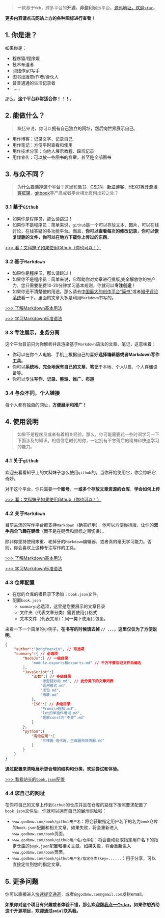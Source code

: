 > 一款基于`Web`，跨多平台的**开源、非盈利**展示平台。[源码地址，欢迎`star`](https://github.com/godbmw/onebook)。

**更多内容请点击网站上方的各种图标进行查看！**

## 1. 你是谁？

如果你是：
- 程序猿/程序媛
- 技术布道者
- 网络作家/写手
- 图书出版商/作者/合伙人
- 普普通通的生活记录者
- ......

那么，**这个平台非常适合你！！！**。

## 2. 能做什么？

> 概括来说，你可以**拥有自己独立的网址，然后向世界展示自己**。

- 用作博客：记录文字、记录自己
- 用作笔记：方便平时查看和使用
- 用作技术分享：向他人展示教程、踩坑记录
- 用作宣传：可以放一些图书的样章，甚至是全部图书

## 3. 与众不同？

> **为什么要选择这个平台**？这里和[简书](https://www.jianshu.com/)、[CSDN](https://www.csdn.net/)、[新浪博客](http://blog.sina.com.cn/)、[HEXO等开源博客框架](https://hexo.io/)、[gitbook](https://www.gitbook.com/explore)等产品或者平台相比有何出彩之处？

### 3.1 基于`Github`

- 如果你是程序员，那么请跳过！
- 如果你不是程序员：简单来说，`github`是一个可以存放文本、图片，可以在线讨论，在线答疑的多功能平台。而且，**你可以查看每次的修改记录，你可以恢复误删的文件，你可以在地方下载你上传过的东西**。

[>>> 看：文科妹子如果使用Github（你也可以！）](https://www.zhihu.com/question/20070065/answer/79557687)

### 3.2 基于`Markdown`

- 如果你是程序员，那么请跳过！
- 如果你不是程序员：简单来说，它帮助你对文章进行排版,完全解放你的生产力，您只需要花费10-20分钟学习基本规则，你就可以**专注创造！**
- 如果你还不清楚他的用途，那么请去[中国最大的创作平台“简书”](https://www.jianshu.com/)或者[知乎评论系统](https://www.zhihu.com/)看一下。里面的文章大多是利用`Markdown`书写的。

[>>> 了解Markdown基本用法](https://www.zhihu.com/question/20409634)

[>>> 学习Markdown标准语法](https://www.appinn.com/markdown/)

### 3.3 专注展示，业务分离

这个平台目前只为你解析并且渲染基于`Markdown`语法的文章、笔记，这意味着：

- 你可以在你个人电脑、手机上根据自己的喜好**选择编辑器或者Markdown写作工具**。
- 你可以**系统地、完全地保有自己的文章、笔记**于本地、个人U盘、个人存储设备等。
- 你可以专注**写作、记录、整理、推广、布道**

### 3.4 与众不同，个人链接

每个人都有独自的网址，**方便展示和推广！**

## 4. 使用说明

> 如果不是程序员或者有着相关经验，那么，你可能需要花一些时间学习一下下面涉及的知识。相信信息时代的你，一定拥有不甘落后的精神和快速学习的能力。

### 4.1 关于`github`

欢迎去看看知乎上的文科妹子怎么使用`github`的。当你开始使用它，你会惊叹它奇妙。

对于这个平台，你只需要**一个账号**，**一或多个存放文章资源的仓库**，**学会如何上传**

[>>> 看：文科妹子如果使用Github（你也可以！）](https://www.zhihu.com/question/20070065/answer/79557687)

### 4.2 关于`Markdown`

目前主流的写作平台都支持`Markdown`（确实好用），他可以方便你排版，让你的**双手完全飞舞在键盘**（而不是在键盘和鼠标之间切换）。

除非你坚持使用笨重、老掉牙的`Markdown`编辑器，或者真的毫无学习能力。否则，你会喜欢上这种专注写作的工具。

[>>> 了解Markdown基本用法](https://www.zhihu.com/question/20409634)

[>>> 学习Markdown标准语法](https://www.appinn.com/markdown/)

### 4.3 仓库配置

- 在您的仓库的根目录下添加：`book.json`文件。
- 配置`book.json`
    - `summary`:必选项，这里是您要展示的文章目录
    - 文件夹（代表文章分类）需要使用`{}`格式
    - 文本文件（代表文章）：同一类下使用`[]`包裹。

来看一下一个简单的小例子，**在书写的时候请去掉 `// ...`，这里仅仅为了方便说明**。
```json
{
    "author":"DongYuanxin", // 可选项
    "summary":{ // 必选项
        "NodeJs":[ // 一级目录
            "module.exports和exports.md" // 千万不要忘记文件后缀名
        ],
        "JavaScript":{
            "函数":[ // 多级目录
                "原型链妙用.md", // 此分类下的文章列表
                "调用模式.md",
                "闭包.md",
                "级联.md"
            ],
            "ES6":[ // 多级目录
                "Promise理解.md",
                "let的单独作用域.md",
                "理解const的“不变”.md"
            ]
        },
        "python":{
            "高级应用":[
                "三神器-迭代器、生成器和装饰器.md"
            ]
        }
    }
}
```

**通过配置来清晰展示更合理的结构和分类，欢迎尝试和体验。**

[>>> 看看站长的`book.json`配置](https://github.com/godbmw/book/blob/master/book.json)


### 4.4 您自己的网址

在你将自己的文章上传到`Github`的仓库并且在仓库的路径下按照要求配置了`book.json`文件后，你就可以拥有自己的展示网址啦：

- `www.godbmw.com/book/github用户名`：将会获取指定用户名下的名为`book`仓库的`book.json`配置和相关文章。如果失败，将会重新进入`www.godbmw.com/book`页面。
- `www.godbmw.com/book/github用户名/仓库名`：将会自动获取指定用户名下的指定仓库的`book.json`配置和相关文章。如果失败，将会重新进入`www.godbmw.com/book`页面。
- `www.godbmw.com/book/github用户名/指定仓库?key=......`：用于分享，可以直接定位到您的指定文章。

## 5. 更多问题

你可以直接进入[快速提交通道](https://github.com/godbmw/book/issues)，或者向`godbmw.com@gmail.com`发封email。

**如果你对这个项目有兴趣或者体验不错，那么欢迎[帮我点一个star](https://github.com/godbmw/onebook)。如果你想资助这个开源项目，欢迎通过`emial`联系我。**
